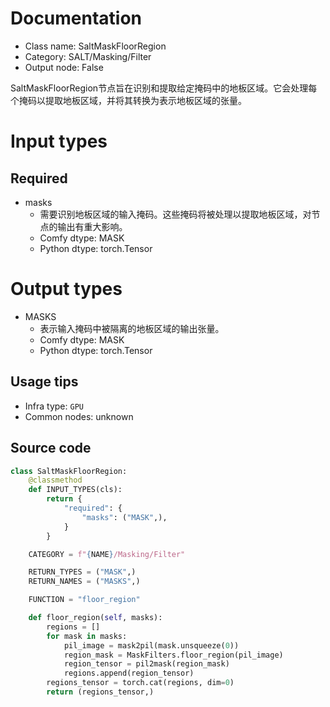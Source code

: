 
# Documentation
- Class name: SaltMaskFloorRegion
- Category: SALT/Masking/Filter
- Output node: False

SaltMaskFloorRegion节点旨在识别和提取给定掩码中的地板区域。它会处理每个掩码以提取地板区域，并将其转换为表示地板区域的张量。

# Input types
## Required
- masks
    - 需要识别地板区域的输入掩码。这些掩码将被处理以提取地板区域，对节点的输出有重大影响。
    - Comfy dtype: MASK
    - Python dtype: torch.Tensor

# Output types
- MASKS
    - 表示输入掩码中被隔离的地板区域的输出张量。
    - Comfy dtype: MASK
    - Python dtype: torch.Tensor


## Usage tips
- Infra type: `GPU`
- Common nodes: unknown


## Source code
```python
class SaltMaskFloorRegion:
    @classmethod
    def INPUT_TYPES(cls):
        return {
            "required": {
                "masks": ("MASK",),
            }
        }

    CATEGORY = f"{NAME}/Masking/Filter"

    RETURN_TYPES = ("MASK",)
    RETURN_NAMES = ("MASKS",)

    FUNCTION = "floor_region"

    def floor_region(self, masks):
        regions = []
        for mask in masks:
            pil_image = mask2pil(mask.unsqueeze(0))
            region_mask = MaskFilters.floor_region(pil_image)
            region_tensor = pil2mask(region_mask)
            regions.append(region_tensor)
        regions_tensor = torch.cat(regions, dim=0)
        return (regions_tensor,)

```
